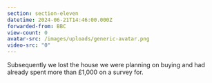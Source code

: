 ```yaml
---
section: section-eleven
datetime: 2024-06-21T14:46:00.000Z
forwarded-from: BBC
view-count: 0
avatar-src: /images/uploads/generic-avatar.png
video-src: "0"
---
```

Subsequently we lost the house we were planning on buying and had already spent more than £1,000 on a survey for.
